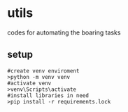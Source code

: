 # utils  
codes for automating the boaring tasks

## setup
```
#create venv enviroment
>python -m venv venv
#activate venv
>venv\Scripts\activate
#install libraries in need
>pip install -r requirements.lock
```

